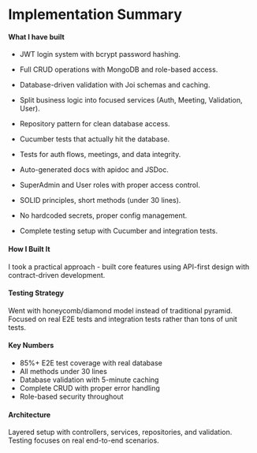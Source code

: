 # Implementation Summary



#### What I have built

- JWT login system with bcrypt password hashing.

- Full CRUD operations with MongoDB and role-based access.

- Database-driven validation with Joi schemas and caching.

- Split business logic into focused services (Auth, Meeting, Validation, User).

- Repository pattern for clean database access.

- Cucumber tests that actually hit the database.

- Tests for auth flows, meetings, and data integrity.

- Auto-generated docs with apidoc and JSDoc.

- SuperAdmin and User roles with proper access control.

- SOLID principles, short methods (under 30 lines).

- No hardcoded secrets, proper config management.

- Complete testing setup with Cucumber and integration tests.

#### How I Built It

I took a practical approach - built core features using  API-first design with contract-driven development.

#### Testing Strategy

Went with honeycomb/diamond model instead of traditional pyramid. Focused on real E2E tests and integration tests rather than tons of unit tests.

#### Key Numbers

- 85%+ E2E test coverage with real database
- All methods under 30 lines
- Database validation with 5-minute caching
- Complete CRUD with proper error handling
- Role-based security throughout

#### Architecture

Layered setup with controllers, services, repositories, and validation. Testing focuses on real end-to-end scenarios. 

